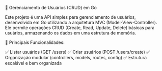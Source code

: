 📌 Gerenciamento de Usuários (CRUD) em Go

Este projeto é uma API simples para gerenciamento de usuários, desenvolvida em Go utilizando a arquitetura MVC (Model-View-Controller). Ele permite operações CRUD (Create, Read, Update, Delete) básicas para usuários, armazenando os dados em uma estrutura de memória.

🚀 Principais Funcionalidades:

✅ Listar usuários (GET /users)
✅ Criar usuários (POST /users/create)
✅ Organização modular (controllers, models, routes, config)
✅ Estrutura escalável e bem organizada

